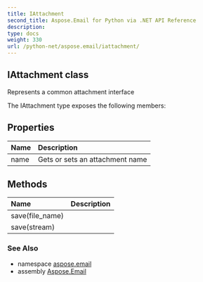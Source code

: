 ```yaml
---
title: IAttachment
second_title: Aspose.Email for Python via .NET API Reference
description: 
type: docs
weight: 330
url: /python-net/aspose.email/iattachment/
---
```


## IAttachment class

Represents a common attachment interface

The IAttachment type exposes the following members:
## Properties
| Name | Description |
| :- | :- |
|name|Gets or sets an attachment name|
## Methods
| Name | Description |
| :- | :- |
|save(file_name)|  |
|save(stream)|  |

### See Also

* namespace [aspose.email](/email/python-net/aspose.email/)
* assembly [Aspose.Email](/email/python-net/)

